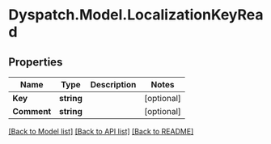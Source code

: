 
# Dyspatch.Model.LocalizationKeyRead

## Properties

Name | Type | Description | Notes
------------ | ------------- | ------------- | -------------
**Key** | **string** |  | [optional] 
**Comment** | **string** |  | [optional] 

[[Back to Model list]](../README.md#documentation-for-models)
[[Back to API list]](../README.md#documentation-for-api-endpoints)
[[Back to README]](../README.md)

